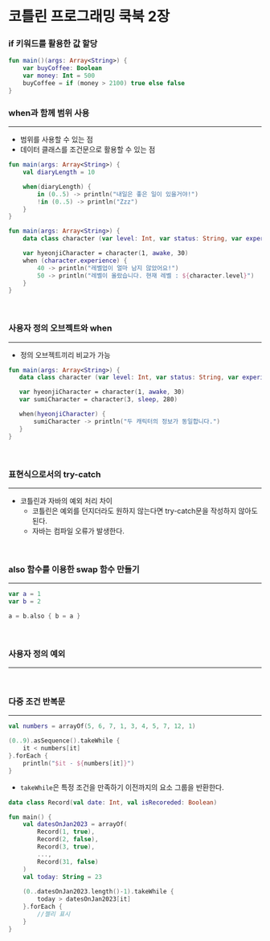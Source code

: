 # 코틀린 프로그래밍 쿡북 2장

### if 키워드를 활용한 값 할당
```kotlin
fun main()(args: Array<String>) {
    var buyCoffee: Boolean
    var money: Int = 500
    buyCoffee = if (money > 2100) true else false
}
```

### when과 함께 범위 사용
----
- 범위를 사용할 수 있는 점
- 데이터 클래스를 조건문으로 활용할 수 있는 점
```kotlin
fun main(args: Array<String>) {
    val diaryLength = 10

    when(diaryLength) {
        in (0..5) -> println("내일은 좋은 일이 있을거야!")
        !in (0..5) -> println("Zzz")
    }
}
```
```kotlin
fun main(args: Array<String>) {
    data class character (var level: Int, var status: String, var experience: Int)

    var hyeonjiCharacter = character(1, awake, 30)
    when (character.experience) {
        40 -> println("레벨업이 얼마 남지 않았어요!")
        50 -> println("레벨이 올랐습니다. 현재 레벨 : ${character.level}")
    }
}
```

<br>

### 사용자 정의 오브젝트와 when
----
 - 정의 오브젝트끼리 비교가 가능
 ```kotlin
fun main(args: Array<String>) {
    data class character (var level: Int, var status: String, var experience: Int)

    var hyeonjiCharacter = character(1, awake, 30)
    var sumiCharacter = character(3, sleep, 280)

    when(hyeonjiCharacter) {
        sumiCharacter -> println("두 캐릭터의 정보가 동일합니다.")
    }
}
```

<br>

### 표현식으로서의 try-catch
----
- 코틀린과 자바의 예외 처리 차이
  - 코틀린은 예외를 던지더라도 원하지 않는다면 try-catch문을 작성하지 않아도 된다.
  - 자바는 컴파일 오류가 발생한다.
<br>

### also 함수를 이용한 swap 함수 만들기
----
```kotlin
var a = 1
var b = 2

a = b.also { b = a }
```

<br>

### 사용자 정의 예외
----

<br>

### 다중 조건 반복문
----
```kotlin
val numbers = arrayOf(5, 6, 7, 1, 3, 4, 5, 7, 12, 1)

(0..9).asSequence().takeWhile {
    it < numbers[it]
}.forEach {
    println("$it - ${numbers[it]}")
}
```
- `takeWhile`은 특정 조건을 만족하기 이전까지의 요소 그룹을 반환한다.
```kotlin
data class Record(val date: Int, val isRecoreded: Boolean)

fun main() {
    val datesOnJan2023 = arrayOf(
        Record(1, true),
        Record(2, false),
        Record(3, true),
        ...,
        Record(31, false)
    )
    val today: String = 23
    
    (0..datesOnJan2023.length()-1).takeWhile {
        today > datesOnJan2023[it]
    }.forEach {
        //젤리 표시
    }
}

```

<br>